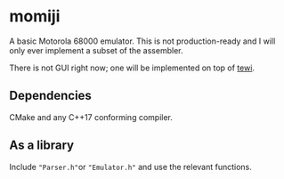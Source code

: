 # momiji

A basic Motorola 68000 emulator. This is not production-ready and I will only ever implement a subset of the assembler.

There is not GUI right now; one will be implemented on top of [tewi](https://github.com/andry-dev/tewi).

## Dependencies

CMake and any C++17 conforming compiler.


## As a library

Include `"Parser.h"`or `"Emulator.h"` and use the relevant functions.
